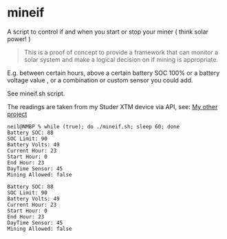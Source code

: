 # mineif

A script to control if and when you start or stop your miner ( think solar power! )

> This is a proof of concept to provide a framework that can monitor a solar system and make a logical decision on if mining is appropriate.

E.g. between certain hours, above a certain battery SOC 100% or a battery voltage value , or a combination or custom sensor you could add.

See mineif.sh script.

The readings are taken from my Studer XTM device via API, see: [My other project](https://github.com/geek4unix/py-studer-api-examples)


```
neil@NMBP % while (true); do ./mineif.sh; sleep 60; done
Battery SOC: 88
SOC Limit: 90
Battery Volts: 49
Current Hour: 23
Start Hour: 0
End Hour: 23
DayTime Sensor: 45
Mining Allowed: false

Battery SOC: 88
SOC Limit: 90
Battery Volts: 49
Current Hour: 23
Start Hour: 0
End Hour: 23
DayTime Sensor: 45
Mining Allowed: false
```
